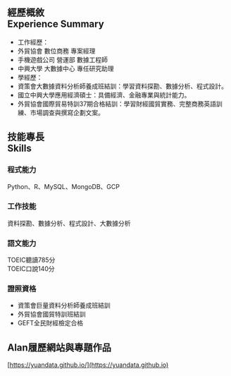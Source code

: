 ## 經歷概敘<br>Experience Summary

* 工作經歷：
* 外貿協會 數位商務 專案經理
* 手機遊戲公司 營運部 數據工程師
* 中興大學 大數據中心 專任研究助理
* 學經歷：
* 資策會大數據資料分析師養成班結訓：學習資料探勘、數據分析、程式設計。
* 國立中興大學應用經濟碩士：具備經濟、金融專業與統計能力。
* 外貿協會國際貿易特訓37期合格結訓：學習財經國貿實務、完整商務英語訓練、市場調查與撰寫企劃文案。

## 技能專長<br>Skills

### 程式能力
Python、R、MySQL、MongoDB、GCP
### 工作技能
資料探勘、數據分析、程式設計、大數據分析
### 語文能力
TOEIC聽讀785分<br>TOEIC口說140分
### 證照資格
* 資策會巨量資料分析師養成班結訓
* 外貿協會國貿特訓班結訓
* GEFT全民財經檢定合格

## Alan履歷網站與專題作品
[https://yuandata.github.io/](https://yuandata.github.io)
